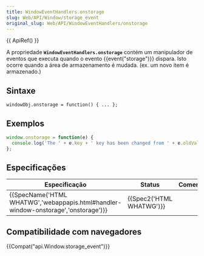 ```yaml
---
title: WindowEventHandlers.onstorage
slug: Web/API/Window/storage_event
original_slug: Web/API/WindowEventHandlers/onstorage
---
```

{{ ApiRef() }}

A propriedade **`WindowEventHandlers.onstorage`** contém um manipulador de eventos que executa quando o evento {{event("storage")}} dispara. Isto ocorre quando a área de armazenamento é mudada. (ex. um novo item é armazenado.)

## Sintaxe

```
windowObj.onstorage = function() { ... };
```

## Exemplos

```js
window.onstorage = function(e) {
  console.log('The ' + e.key + ' key has been changed from ' + e.oldValue + ' to ' + e.newValue + '.');
};
```

## Especificações

| Especificação                                                                                                | Status                           | Comentário |
| ------------------------------------------------------------------------------------------------------------ | -------------------------------- | ---------- |
| {{SpecName('HTML WHATWG','webappapis.html#handler-window-onstorage','onstorage')}} | {{Spec2('HTML WHATWG')}} |            |

## Compatibilidade com navegadores

{{Compat("api.Window.storage_event")}}
